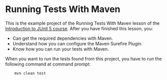 # Running Tests With Maven

This is the example project of the Running Tests With Maven lesson of the 
[Introduction to JUnit 5 course](https://www.cleantestautomation.com/get-started-with-junit-5/). 
After you have finished this lesson, you:

* Can get the required dependencies with Maven.
* Understand how you can configure the Maven Surefire Plugin.
* Know how you can run your tests with Maven.

When you want to run the tests found from this project, you have to run the
following command at command prompt:

        mvn clean test
